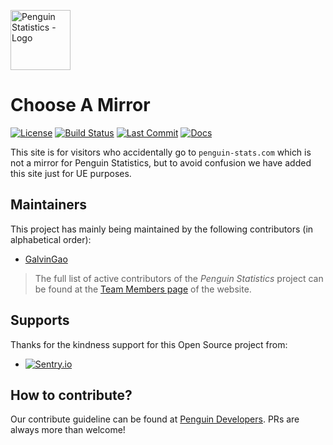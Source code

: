<img src="https://penguin.upyun.galvincdn.com/logos/penguin_stats_logo.png"
     alt="Penguin Statistics - Logo"
     width="96px" />

# Choose A Mirror
[![License](https://img.shields.io/github/license/penguin-statistics/choose-mirror)](https://github.com/penguin-statistics/choose-mirror/blob/dev/LICENSE)
[![Build Status](https://img.shields.io/travis/penguin-statistics/choose-mirror?logo=travis)](https://travis-ci.org/penguin-statistics/choose-mirror)
[![Last Commit](https://img.shields.io/github/last-commit/penguin-statistics/choose-mirror)](https://github.com/penguin-statistics/choose-mirror/commits/dev)
[![Docs](https://img.shields.io/badge/docs-GitBook-blue)](https://developer.penguin-stats.io)

This site is for visitors who accidentally go to `penguin-stats.com` which is not a mirror for Penguin Statistics, but to avoid confusion we have added this site just for UE purposes.

## Maintainers
This project has mainly being maintained by the following contributors (in alphabetical order):
- [GalvinGao](https://github.com/GalvinGao)

> The full list of active contributors of the *Penguin Statistics* project can be found at the [Team Members page](https://penguin-stats.io/about/members) of the website.

## Supports
Thanks for the kindness support for this Open Source project from:
- [![Sentry.io](https://img.shields.io/badge/Sentry.io-DBD3E9?logo=sentry&style=flat&logoColor=DBD3E9&labelColor=16111C&color=9990AB)](https://sentry.io)

## How to contribute?
Our contribute guideline can be found at [Penguin Developers](https://developer.penguin-stats.io). PRs are always more than welcome!
